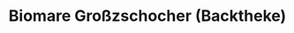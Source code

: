 ---
title: "Biomare Großzschocher (Backtheke)"
url: /leipzig/biomare-grosszschocher-backtheke/
shop: Bäckerei
---